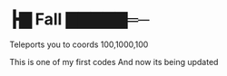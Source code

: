 ┣▇ Fall ▇▇▇▇▇═─
====

Teleports you to coords 100,1000,100


This is one of my first codes
And now its being updated
